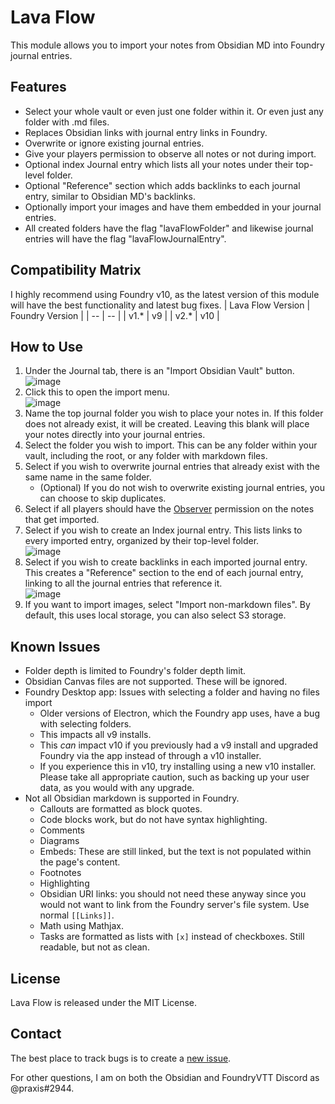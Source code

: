 # Lava Flow

This module allows you to import your notes from Obsidian MD into Foundry journal entries.

## Features

- Select your whole vault or even just one folder within it. Or even just any folder with .md files.
- Replaces Obsidian links with journal entry links in Foundry.
- Overwrite or ignore existing journal entries.
- Give your players permission to observe all notes or not during import.
- Optional index Journal entry which lists all your notes under their top-level folder.
- Optional "Reference" section which adds backlinks to each journal entry, similar to Obsidian MD's backlinks.
- Optionally import your images and have them embedded in your journal entries.
- All created folders have the flag "lavaFlowFolder" and likewise journal entries will have the flag "lavaFlowJournalEntry".

## Compatibility Matrix

I highly recommend using Foundry v10, as the latest version of this module will have the best functionality and latest bug fixes.
| Lava Flow Version | Foundry Version |
| -- | -- |
| v1.\* | v9 |
| v2.\* | v10 |

## How to Use

1. Under the Journal tab, there is an "Import Obsidian Vault" button.\
   ![image](https://user-images.githubusercontent.com/54974037/146979663-d754caeb-df13-454c-8b2a-00ecce5ff8a4.png)
1. Click this to open the import menu.\
   ![image](https://user-images.githubusercontent.com/54974037/153740928-d2f8f780-1496-4bd9-808a-97d94b982eb3.png)
1. Name the top journal folder you wish to place your notes in. If this folder does not already exist, it will be created. Leaving this blank will place your notes directly into your journal entries.
1. Select the folder you wish to import. This can be any folder within your vault, including the root, or any folder with markdown files.
1. Select if you wish to overwrite journal entries that already exist with the same name in the same folder.
   - (Optional) If you do not wish to overwrite existing journal entries, you can choose to skip duplicates.
1. Select if all players should have the [Observer](https://foundryvtt.com/article/users/) permission on the notes that get imported.
1. Select if you wish to create an Index journal entry. This lists links to every imported entry, organized by their top-level folder.\
   ![image](https://user-images.githubusercontent.com/54974037/146980929-400ce499-c352-47a1-890a-5f3ae574b8d3.png)
1. Select if you wish to create backlinks in each imported journal entry. This creates a "Reference" section to the end of each journal entry, linking to all the journal entries that reference it.\
   ![image](https://user-images.githubusercontent.com/54974037/146981259-6755cb58-a4d6-4df6-9473-8ad8c5914182.png)
1. If you want to import images, select "Import non-markdown files". By default, this uses local storage, you can also select S3 storage.

## Known Issues

- Folder depth is limited to Foundry's folder depth limit.
- Obsidian Canvas files are not supported. These will be ignored.
- Foundry Desktop app: Issues with selecting a folder and having no files import
  - Older versions of Electron, which the Foundry app uses, have a bug with selecting folders.
  - This impacts all v9 installs.
  - This _can_ impact v10 if you previously had a v9 install and upgraded Foundry via the app instead of through a v10 installer.
  - If you experience this in v10, try installing using a new v10 installer. Please take all appropriate caution, such as backing up your user data, as you would with any upgrade.
- Not all Obsidian markdown is supported in Foundry.
  - Callouts are formatted as block quotes.
  - Code blocks work, but do not have syntax highlighting.
  - Comments
  - Diagrams
  - Embeds: These are still linked, but the text is not populated within the page's content.
  - Footnotes
  - Highlighting
  - Obsidian URI links: you should not need these anyway since you would not want to link from the Foundry server's file system. Use normal `[[Links]]`.
  - Math using Mathjax.
  - Tasks are formatted as lists with `[x]` instead of checkboxes. Still readable, but not as clean.

## License

Lava Flow is released under the MIT License.

## Contact

The best place to track bugs is to create a [new issue](https://github.com/Praxxian/lava-flow/issues/new).

For other questions, I am on both the Obsidian and FoundryVTT Discord as @praxis#2944.
